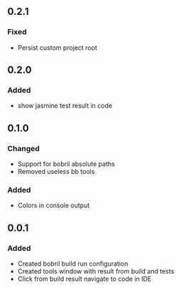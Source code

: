 ## 0.2.1

### Fixed

- Persist custom project root

## 0.2.0

### Added

- show jasmine test result in code

## 0.1.0

### Changed

- Support for bobril absolute paths
- Removed useless bb tools

### Added

- Colors in console output

## 0.0.1

### Added

- Created bobril build run configuration
- Created tools window with result from build and tests
- Click from build result navigate to code in IDE